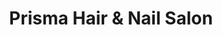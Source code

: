 ---
title: "Prisma Hair & Nail Salon"
url: /chula-vista/prisma-hair-und-nail-salon/
shop: Allgemein
---
